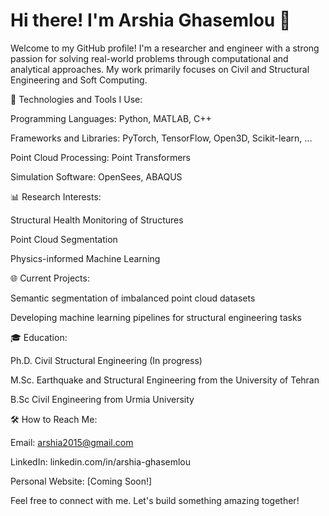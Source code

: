 # Hi there! I'm Arshia Ghasemlou 👋

Welcome to my GitHub profile! I'm a researcher and engineer with a strong passion for solving real-world problems through computational and analytical approaches. My work primarily focuses on Civil and Structural Engineering and Soft Computing.

🔧 Technologies and Tools I Use:

Programming Languages: Python, MATLAB, C++

Frameworks and Libraries: PyTorch, TensorFlow, Open3D, Scikit-learn, ...

Point Cloud Processing: Point Transformers

Simulation Software: OpenSees, ABAQUS

📊 Research Interests:

Structural Health Monitoring of Structures

Point Cloud Segmentation

Physics-informed Machine Learning

🌐 Current Projects:

Semantic segmentation of imbalanced point cloud datasets

Developing machine learning pipelines for structural engineering tasks

🎓 Education:

Ph.D. Civil Structural Engineering (In progress)

M.Sc. Earthquake and Structural Engineering from the University of Tehran

B.Sc Civil Engineering from Urmia University

🛠️ How to Reach Me:

Email: arshia2015@gmail.com

LinkedIn: linkedin.com/in/arshia-ghasemlou

Personal Website: [Coming Soon!]

Feel free to connect with me. Let's build something amazing together!
